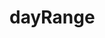 # dayRange

<!-- TODO-START
TODO: Fill short description here.

## Type signature

TODO: Fill type signature down below.

```
any ⇒ any
```

## Examples

TODO: List at least one example down below.

```javascript
dayRange(); // ⇒ TODO
```

## Questions

TODO: List questions that may this function answers.
TODO-END -->
